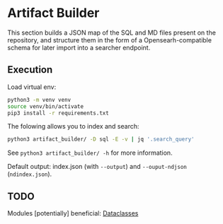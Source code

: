 # Artifact Builder

This section builds a JSON map of the SQL and MD files present on the repository, and structure them in the form of a Opensearh-compatible schema for later import into a searcher endpoint.

## Execution

Load virtual env:

```bash
python3 -m venv venv
source venv/bin/activate
pip3 install -r requirements.txt
```

The folowing allows you to index and search:

```bash
python3 artifact_builder/ -D sql -E -v | jq '.search_query'
```

See `python3 artifact_builder/ -h` for more information.

Default output: index.json (with `--output`) and `--ouput-ndjson` (`ndindex.json`).


## TODO 

Modules [potentially] beneficial: [Dataclasses](https://github.com/lidatong/dataclasses-json)
